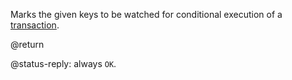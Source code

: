 Marks the given keys to be watched for conditional execution of a [transaction][transactions].

[transactions]: /topics/transactions

@return

@status-reply: always `OK`.
